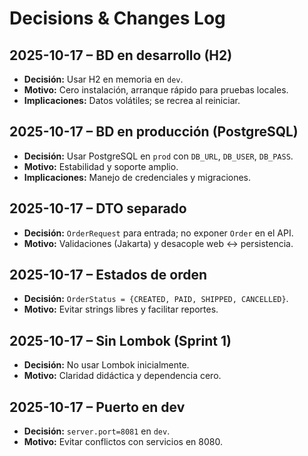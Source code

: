 # Decisions & Changes Log

## 2025-10-17 – BD en desarrollo (H2)
- **Decisión:** Usar H2 en memoria en `dev`.
- **Motivo:** Cero instalación, arranque rápido para pruebas locales.
- **Implicaciones:** Datos volátiles; se recrea al reiniciar.

## 2025-10-17 – BD en producción (PostgreSQL)
- **Decisión:** Usar PostgreSQL en `prod` con `DB_URL`, `DB_USER`, `DB_PASS`.
- **Motivo:** Estabilidad y soporte amplio.
- **Implicaciones:** Manejo de credenciales y migraciones.

## 2025-10-17 – DTO separado
- **Decisión:** `OrderRequest` para entrada; no exponer `Order` en el API.
- **Motivo:** Validaciones (Jakarta) y desacople web ↔ persistencia.

## 2025-10-17 – Estados de orden
- **Decisión:** `OrderStatus = {CREATED, PAID, SHIPPED, CANCELLED}`.
- **Motivo:** Evitar strings libres y facilitar reportes.

## 2025-10-17 – Sin Lombok (Sprint 1)
- **Decisión:** No usar Lombok inicialmente.
- **Motivo:** Claridad didáctica y dependencia cero.

## 2025-10-17 – Puerto en dev
- **Decisión:** `server.port=8081` en `dev`.
- **Motivo:** Evitar conflictos con servicios en 8080.
